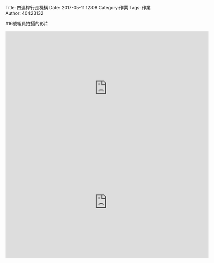 Title: 四連桿行走機構
Date: 2017-05-11 12:08
Category:作業
Tags: 作業
Author: 40423132


<!-- PELICAN_END_SUMMARY -->

#16號組員拍攝的影片




<iframe src="https://player.vimeo.com/video/223092787" width="640" height="360" frameborder="0" webkitallowfullscreen mozallowfullscreen allowfullscreen></iframe>


<iframe src="https://player.vimeo.com/video/222340552" width="640" height="355" frameborder="0" webkitallowfullscreen mozallowfullscreen allowfullscreen></iframe>




 


